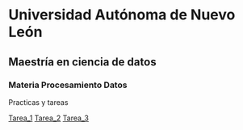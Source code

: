 # Universidad Autónoma de Nuevo León
## Maestría en ciencia de datos
### Materia Procesamiento Datos
Practicas y tareas

[Tarea_1](https://github.com/MikeDmz564/Procesamiento_Datos/blob/main/Tarea1.ipynb)
[Tarea_2](https://github.com/MikeDmz564/Procesamiento_Datos/blob/main/Tarea2.ipynb)
[Tarea_3](https://github.com/MikeDmz564/Procesamiento_Datos/blob/main/Tarea3.ipynb)

